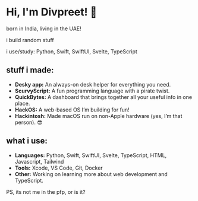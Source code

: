 # Hi, I'm Divpreet! 👋
born in India, living in the UAE!

i build random stuff

i use/study: Python, Swift, SwiftUI, Svelte, TypeScript

## stuff i made:

*   **Desky app:** An always-on desk helper for everything you need.
*   **ScurvyScript:** A fun programming language with a pirate twist. 
*   **QuickBytes:** A dashboard that brings together all your useful info in one place.
*   **HackOS:** A web-based OS I’m building for fun!
*   **Hackintosh:** Made macOS run on non-Apple hardware (yes, I’m that person). 😎

## what i use:
*   **Languages:** Python, Swift, SwiftUI, Svelte, TypeScript, HTML, Javascript, Tailwind
*   **Tools:** Xcode, VS Code, Git, Docker
*   **Other:** Working on learning more about web development and TypeScript.

PS, its not me in the pfp, or is it?
